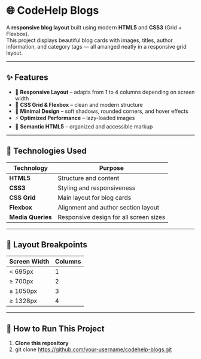 # 🌐 CodeHelp Blogs

A **responsive blog layout** built using modern **HTML5** and **CSS3** (Grid + Flexbox).  
This project displays beautiful blog cards with images, titles, author information, and category tags — all arranged neatly in a responsive grid layout.

---

## ✨ Features

- 📱 **Responsive Layout** – adapts from 1 to 4 columns depending on screen width  
- 🧱 **CSS Grid & Flexbox** – clean and modern structure  
- 🎨 **Minimal Design** – soft shadows, rounded corners, and hover effects  
- ⚡ **Optimized Performance** – lazy-loaded images  
- 💬 **Semantic HTML5** – organized and accessible markup  

---

## 🧩 Technologies Used

| Technology | Purpose |
|-------------|----------|
| **HTML5** | Structure and content |
| **CSS3** | Styling and responsiveness |
| **CSS Grid** | Main layout for blog cards |
| **Flexbox** | Alignment and author section layout |
| **Media Queries** | Responsive design for all screen sizes |

---

## 🧱 Layout Breakpoints

| Screen Width | Columns |
|---------------|----------|
| < 695px | 1 |
| ≥ 700px | 2 |
| ≥ 1050px | 3 |
| ≥ 1328px | 4 |


---

## 🚀 How to Run This Project

1. **Clone this repository**
2. git clone https://github.com/your-username/codehelp-blogs.git
   
